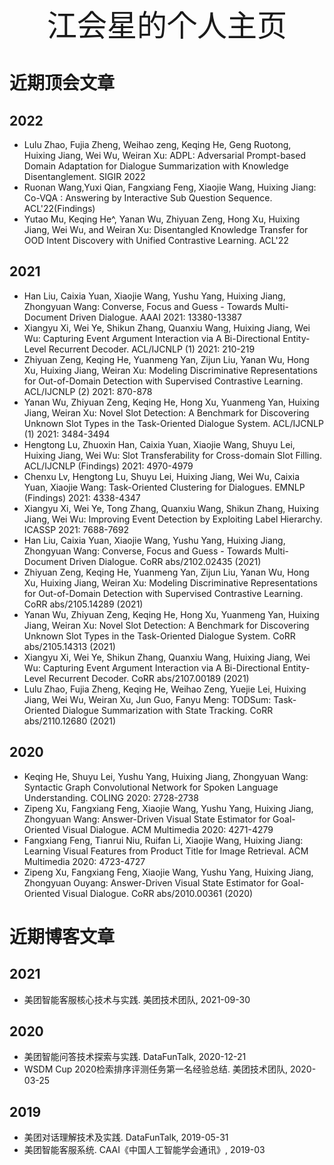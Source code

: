 <div align='center'><font size='45'>江会星的个人主页</font></div>


# 近期顶会文章

## 2022

- Lulu Zhao, Fujia Zheng, Weihao zeng, Keqing He, Geng Ruotong, Huixing Jiang, Wei Wu, Weiran Xu:
ADPL: Adversarial Prompt-based Domain Adaptation for Dialogue Summarization with Knowledge Disentanglement. SIGIR 2022
- Ruonan Wang,Yuxi Qian, Fangxiang Feng, Xiaojie Wang, Huixing Jiang:
Co-VQA : Answering by Interactive Sub Question Sequence. ACL'22(Findings)
- Yutao Mu, Keqing He^, Yanan Wu, Zhiyuan Zeng, Hong Xu, Huixing Jiang, Wei Wu, and Weiran Xu:
Disentangled Knowledge Transfer for OOD Intent Discovery with Unified Contrastive Learning. ACL'22

## 2021

- Han Liu, Caixia Yuan, Xiaojie Wang, Yushu Yang, Huixing Jiang, Zhongyuan Wang:
Converse, Focus and Guess - Towards Multi-Document Driven Dialogue. AAAI 2021: 13380-13387
- Xiangyu Xi, Wei Ye, Shikun Zhang, Quanxiu Wang, Huixing Jiang, Wei Wu:
Capturing Event Argument Interaction via A Bi-Directional Entity-Level Recurrent Decoder. ACL/IJCNLP (1) 2021: 210-219
- Zhiyuan Zeng, Keqing He, Yuanmeng Yan, Zijun Liu, Yanan Wu, Hong Xu, Huixing Jiang, Weiran Xu:
Modeling Discriminative Representations for Out-of-Domain Detection with Supervised Contrastive Learning. ACL/IJCNLP (2) 2021: 870-878
- Yanan Wu, Zhiyuan Zeng, Keqing He, Hong Xu, Yuanmeng Yan, Huixing Jiang, Weiran Xu:
Novel Slot Detection: A Benchmark for Discovering Unknown Slot Types in the Task-Oriented Dialogue System. ACL/IJCNLP (1) 2021: 3484-3494
- Hengtong Lu, Zhuoxin Han, Caixia Yuan, Xiaojie Wang, Shuyu Lei, Huixing Jiang, Wei Wu:
Slot Transferability for Cross-domain Slot Filling. ACL/IJCNLP (Findings) 2021: 4970-4979
- Chenxu Lv, Hengtong Lu, Shuyu Lei, Huixing Jiang, Wei Wu, Caixia Yuan, Xiaojie Wang:
Task-Oriented Clustering for Dialogues. EMNLP (Findings) 2021: 4338-4347
- Xiangyu Xi, Wei Ye, Tong Zhang, Quanxiu Wang, Shikun Zhang, Huixing Jiang, Wei Wu:
Improving Event Detection by Exploiting Label Hierarchy. ICASSP 2021: 7688-7692
- Han Liu, Caixia Yuan, Xiaojie Wang, Yushu Yang, Huixing Jiang, Zhongyuan Wang:
Converse, Focus and Guess - Towards Multi-Document Driven Dialogue. CoRR abs/2102.02435 (2021)
- Zhiyuan Zeng, Keqing He, Yuanmeng Yan, Zijun Liu, Yanan Wu, Hong Xu, Huixing Jiang, Weiran Xu:
Modeling Discriminative Representations for Out-of-Domain Detection with Supervised Contrastive Learning. CoRR abs/2105.14289 (2021)
- Yanan Wu, Zhiyuan Zeng, Keqing He, Hong Xu, Yuanmeng Yan, Huixing Jiang, Weiran Xu:
Novel Slot Detection: A Benchmark for Discovering Unknown Slot Types in the Task-Oriented Dialogue System. CoRR abs/2105.14313 (2021)
- Xiangyu Xi, Wei Ye, Shikun Zhang, Quanxiu Wang, Huixing Jiang, Wei Wu:
Capturing Event Argument Interaction via A Bi-Directional Entity-Level Recurrent Decoder. CoRR abs/2107.00189 (2021)
- Lulu Zhao, Fujia Zheng, Keqing He, Weihao Zeng, Yuejie Lei, Huixing Jiang, Wei Wu, Weiran Xu, Jun Guo, Fanyu Meng:
TODSum: Task-Oriented Dialogue Summarization with State Tracking. CoRR abs/2110.12680 (2021)

## 2020

- Keqing He, Shuyu Lei, Yushu Yang, Huixing Jiang, Zhongyuan Wang:
Syntactic Graph Convolutional Network for Spoken Language Understanding. COLING 2020: 2728-2738
- Zipeng Xu, Fangxiang Feng, Xiaojie Wang, Yushu Yang, Huixing Jiang, Zhongyuan Wang:
Answer-Driven Visual State Estimator for Goal-Oriented Visual Dialogue. ACM Multimedia 2020: 4271-4279
- Fangxiang Feng, Tianrui Niu, Ruifan Li, Xiaojie Wang, Huixing Jiang:
Learning Visual Features from Product Title for Image Retrieval. ACM Multimedia 2020: 4723-4727
- Zipeng Xu, Fangxiang Feng, Xiaojie Wang, Yushu Yang, Huixing Jiang, Zhongyuan Ouyang:
Answer-Driven Visual State Estimator for Goal-Oriented Visual Dialogue. CoRR abs/2010.00361 (2020)

# 近期博客文章

## 2021

- 美团智能客服核心技术与实践. 美团技术团队, 2021-09-30

## 2020

- 美团智能问答技术探索与实践. DataFunTalk, 2020-12-21
- WSDM Cup 2020检索排序评测任务第一名经验总结. 美团技术团队, 2020-03-25

## 2019

- 美团对话理解技术及实践. DataFunTalk, 2019-05-31
- 美团智能客服系统. CAAI《中国人工智能学会通讯》, 2019-03
